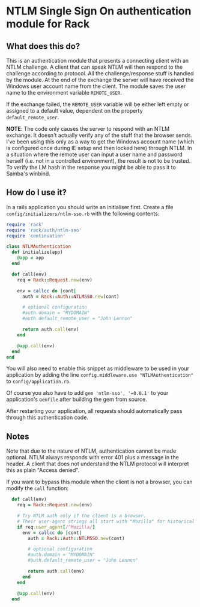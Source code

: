 # NTLM Single Sign On authentication module for Rack

## What does this do?

This is an authentication module that presents a connecting client with an NTLM
challenge. A client that can speak NTLM will then respond to the challenge
according to protocol. All the challenge/response stuff is handled by the
module. At the end of the exchange the server will have received the Windows
user account name from the client. The module saves the user name to the
environment variable `REMOTE_USER`.

If the exchange failed, the `REMOTE_USER` variable will be either left empty or
assigned to a default value, dependent on the property `default_remote_user`.


**NOTE**: The code only causes the server to respond with an NTLM exchange.
It doesn't actually verify any of the stuff that the browser sends. I've been
using this only as a way to get the Windows account name (which is configured
once during IE setup and then locked here) through NTLM. In a situation where
the remote user can input a user name and password herself (i.e. not in a
controlled environment), the result is not to be trusted. To verify the LM hash
in the response you might be able to pass it to Samba's winbind.


## How do I use it?

In a rails application you should write an initialiser first. Create a file `config/initializers/ntlm-sso.rb` with the following contents:

```ruby
require 'rack'
require 'rack/auth/ntlm-sso'
require 'continuation'

class NTLMAuthentication
  def initialize(app)
    @app = app
  end

  def call(env)
    req = Rack::Request.new(env)

    env = callcc do |cont|
      auth = Rack::Auth::NTLMSSO.new(cont)

      # optional configuration
      #auth.domain = "MYDOMAIN"
      #auth.default_remote_user = "John Lennon"

      return auth.call(env)
    end

    @app.call(env)
  end
end
```

You will also need to enable this snippet as middleware to be used in your
application by adding the line `config.middleware.use "NTLMAuthentication"` to
`config/application.rb`.

Of course you also have to add `gem 'ntlm-sso', '=0.0.1'` to your application's
`Gemfile` after building the gem from source.

After restarting your application, all requests should automatically pass
through this authentication code.


## Notes

Note that due to the nature of NTLM, authentication cannot be made optional.
NTLM always responds with error 401 plus a message in the header. A client that
does not understand the NTLM protocol will interpret this as plain "Access
denied".

If you want to bypass this module when the client is not a browser, you can
modify the `call` function:

```ruby
  def call(env)
    req = Rack::Request.new(env)

    # Try NTLM auth only if the client is a browser.
    # Their user-agent strings all start with "Mozilla" for historical reasons.
    if req.user_agent[/^Mozilla/]
      env = callcc do |cont|
        auth = Rack::Auth::NTLMSSO.new(cont)

        # optional configuration
        #auth.domain = "MYDOMAIN"
        #auth.default_remote_user = "John Lennon"

        return auth.call(env)
      end
    end

    @app.call(env)
  end
```
